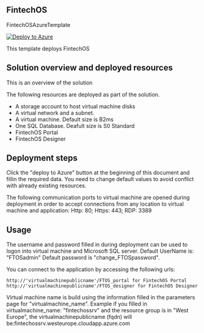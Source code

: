 ## FintechOS
FintechOSAzureTemplate

[![Deploy to Azure](http://azuredeploy.net/deploybutton.png)](https://azuredeploy.net/)


This template deploys FintechOS


## Solution overview and deployed resources

This is an overview of the solution

The following resources are deployed as part of the solution.

- A storage account to host virtual machine disks
- A virtual network and a subnet.
- A virtual machine. Default size is B2ms
- One SQL Database. Deafult size is S0 Standard
- FintechOS Portal
- FintechOS Designer


## Deployment steps

Click the "deploy to Azure" button at the beginning of this document and fillin the required data. 
You need to change default values to avoid conflict with already existing resources.

The following communication ports to virtual machine are opened during deployment in order to accept connections from any location to virtual machine and application:
Http: 80; Https: 443; RDP: 3389

## Usage

The username and password filled in during deployment can be used to logon into virtual machine and Microsoft SQL server.
Default UserName is: "FTOSadmin"
Default password is "change_FTOSpassword".

You can connect to the application by accessing the following urls:

	http://'virtualmachinepublicname'/FTOS_portal for FintechOS Portal
	http://'virtualmachinepublicname'/FTOS_designer for FintechOS Designer

Virtual machine name is build using the information filled in the parameters page for "virtualmachine_name".
Example if you filled in virtualmachine_name: "fintechossrv" and the resource group is in "West Europe", the virtualmachinepublicname	(fqdn) will be:fintechossrv.westeurope.cloudapp.azure.com
	
	
